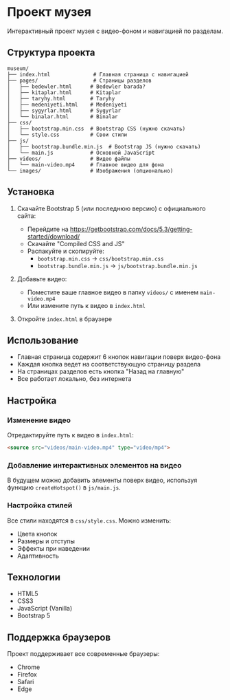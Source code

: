 # Проект музея

Интерактивный проект музея с видео-фоном и навигацией по разделам.

## Структура проекта

```
museum/
├── index.html              # Главная страница с навигацией
├── pages/                  # Страницы разделов
│   ├── bedewler.html      # Bedewler barada?
│   ├── kitaplar.html      # Kitaplar
│   ├── taryhy.html        # Taryhy
│   ├── medeniyeti.html    # Medeniyeti
│   ├── sygyrlar.html      # Sygyrlar
│   └── binalar.html       # Binalar
├── css/
│   ├── bootstrap.min.css  # Bootstrap CSS (нужно скачать)
│   └── style.css          # Свои стили
├── js/
│   ├── bootstrap.bundle.min.js  # Bootstrap JS (нужно скачать)
│   └── main.js            # Основной JavaScript
├── videos/                # Видео файлы
│   └── main-video.mp4     # Главное видео для фона
└── images/                # Изображения (опционально)
```

## Установка

1. Скачайте Bootstrap 5 (или последнюю версию) с официального сайта:
   - Перейдите на https://getbootstrap.com/docs/5.3/getting-started/download/
   - Скачайте "Compiled CSS and JS"
   - Распакуйте и скопируйте:
     - `bootstrap.min.css` → `css/bootstrap.min.css`
     - `bootstrap.bundle.min.js` → `js/bootstrap.bundle.min.js`

2. Добавьте видео:
   - Поместите ваше главное видео в папку `videos/` с именем `main-video.mp4`
   - Или измените путь к видео в `index.html`

3. Откройте `index.html` в браузере

## Использование

- Главная страница содержит 6 кнопок навигации поверх видео-фона
- Каждая кнопка ведет на соответствующую страницу раздела
- На страницах разделов есть кнопка "Назад на главную"
- Все работает локально, без интернета

## Настройка

### Изменение видео
Отредактируйте путь к видео в `index.html`:
```html
<source src="videos/main-video.mp4" type="video/mp4">
```

### Добавление интерактивных элементов на видео
В будущем можно добавить элементы поверх видео, используя функцию `createHotspot()` в `js/main.js`.

### Настройка стилей
Все стили находятся в `css/style.css`. Можно изменить:
- Цвета кнопок
- Размеры и отступы
- Эффекты при наведении
- Адаптивность

## Технологии

- HTML5
- CSS3
- JavaScript (Vanilla)
- Bootstrap 5

## Поддержка браузеров

Проект поддерживает все современные браузеры:
- Chrome
- Firefox
- Safari
- Edge

